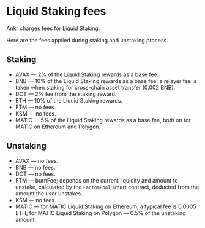 # Liquid Staking fees
Ankr charges fees for Liquid Staking.

Here are the fees applied during staking and unstaking process.

## Staking
* AVAX — 2% of the Liquid Staking rewards as a base fee.
* BNB — 10% of the Liquid Staking rewards as a base fee; a relayer fee is taken when staking for cross-chain asset transfer (0.002 BNB).
* DOT — 2% fee from the staking reward.
* ETH — 10% of the Liquid Staking rewards.
* FTM — no fees.
* KSM — no fees.
* MATIC — 5% of the Liquid Staking rewards as a base fee, both on for MATIC on Ethereum and Polygon.

## Unstaking
* AVAX — no fees.
* BNB — no fees.
* DOT — no fees.
* FTM — burnFee; depends on the current liquidity and amount to unstake, calculated by the `FantomPool` smart contract, deducted from the amount the user unstakes.
* KSM — no fees.
* MATIC — for MATIC Liquid Staking on Ethereum, a typical fee is 0.0005 ETH; for MATIC Liquid Staking on Polygon — 0.5% of the unstaking amount.
